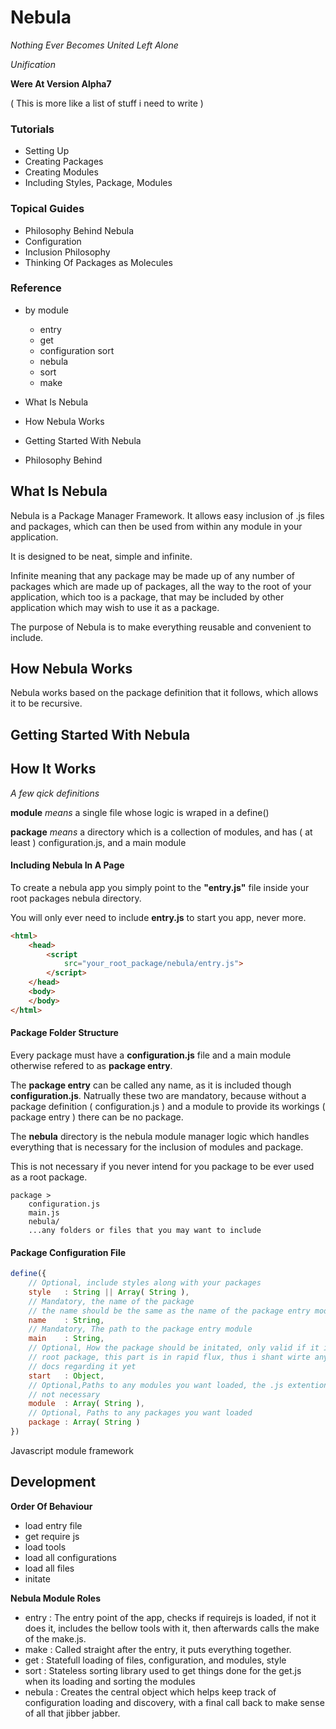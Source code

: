 Nebula
======

*Nothing Ever Becomes United Left Alone*

*Unification*

**Were At Version Alpha7**

( This is more like a list of stuff i need to write )

### Tutorials
- Setting Up
- Creating Packages
- Creating Modules
- Including Styles, Package, Modules
 
### Topical Guides
- Philosophy Behind Nebula
- Configuration
- Inclusion Philosophy
- Thinking Of Packages as Molecules

### Reference
- by module
    - entry
    - get
    - configuration sort
    - nebula
    - sort
    - make

- What Is Nebula
- How Nebula Works
- Getting Started With Nebula
- Philosophy Behind

## What Is Nebula

Nebula is a Package Manager Framework. It allows easy inclusion of .js files and packages, which can then be used from within any module 
in your application.

It is designed to be neat, simple and infinite. 

Infinite meaning that any package may be made up of any number of packages which are made up of packages, all the way to the root of your application, which too is a package, that may be included by other application which may wish to use it as a package.

The purpose of Nebula is to make everything reusable and convenient to include.

## How Nebula Works

Nebula works based on the package definition that it follows, which allows it to be recursive.

## Getting Started With Nebula

## How It Works

*A few qick definitions*

**module** *means* a single file whose logic is wraped in a define()

**package** *means* a directory which is a collection of modules, and has ( at least ) configuration.js, and a main module

#### Including Nebula In A Page ####

To create a nebula app you simply point to the **"entry.js"** file inside your root packages nebula directory.

You will only ever need to include **entry.js** to start you app, never more.

```html
<html>
    <head>
        <script
            src="your_root_package/nebula/entry.js">
        </script>
    </head>
    <body>
    </body>
</html>
```

#### Package Folder Structure ####

Every package must have a **configuration.js** file and a main module otherwise refered to as **package entry**.

The **package entry** can be called any name, as it is included though 
**configuration.js**. Natrually these two are mandatory, because without a package definition ( configuration.js ) and a module to provide its workings ( package entry ) there can be no package.

The **nebula** directory is the nebula module manager logic which handles everything that is necessary for the inclusion of modules and package.

This is not necessary if you never intend for you package to be ever used as a root package.

``` 
package >
    configuration.js
    main.js 
    nebula/
    ...any folders or files that you may want to include
```

#### Package Configuration File

```javascript
define({
    // Optional, include styles along with your packages
    style   : String || Array( String ),
    // Mandatory, the name of the package 
    // the name should be the same as the name of the package entry module
    name    : String,
    // Mandatory, The path to the package entry module
    main    : String,
    // Optional, How the package should be initated, only valid if it is the 
    // root package, this part is in rapid flux, thus i shant wirte any 
    // docs regarding it yet
    start   : Object,
    // Optional,Paths to any modules you want loaded, the .js extention is 
    // not necessary
    module  : Array( String ),
    // Optional, Paths to any packages you want loaded
    package : Array( String )
})
```

Javascript module framework

## Development ##

**Order Of Behaviour**
- load entry file
- get require js 
- load tools 
- load all configurations 
- load all files
- initate

**Nebula Module Roles**
- entry : The entry point of the app, checks if requirejs is loaded, if not it does it, includes the bellow tools with it, then afterwards calls the make of the make.js.
- make : Called straight after the entry, it puts everything together.
- get  : Statefull loading of files, configuration, and modules, style
- sort : Stateless sorting library used to get things done for the get.js when its loading and sorting the modules
- nebula : Creates the central object which helps keep track of configuration loading and discovery, with a final call back to make sense of all that jibber jabber.